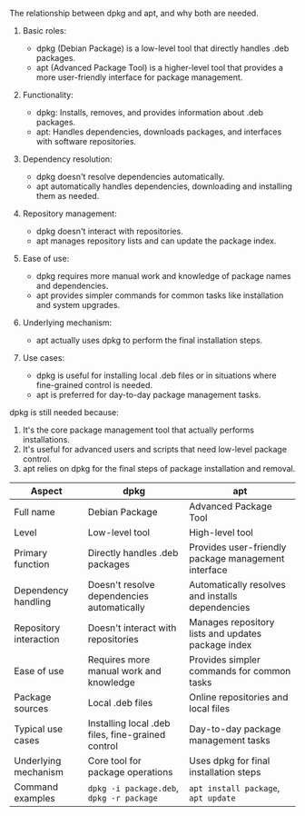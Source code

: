 The relationship between dpkg and apt, and why both are needed.

1. Basic roles:
   - dpkg (Debian Package) is a low-level tool that directly handles .deb packages.
   - apt (Advanced Package Tool) is a higher-level tool that provides a more user-friendly interface for package management.

2. Functionality:
   - dpkg: Installs, removes, and provides information about .deb packages.
   - apt: Handles dependencies, downloads packages, and interfaces with software repositories.

3. Dependency resolution:
   - dpkg doesn't resolve dependencies automatically.
   - apt automatically handles dependencies, downloading and installing them as needed.

4. Repository management:
   - dpkg doesn't interact with repositories.
   - apt manages repository lists and can update the package index.

5. Ease of use:
   - dpkg requires more manual work and knowledge of package names and dependencies.
   - apt provides simpler commands for common tasks like installation and system upgrades.

6. Underlying mechanism:
   - apt actually uses dpkg to perform the final installation steps.

7. Use cases:
   - dpkg is useful for installing local .deb files or in situations where fine-grained control is needed.
   - apt is preferred for day-to-day package management tasks.

dpkg is still needed because:

1. It's the core package management tool that actually performs installations.
2. It's useful for advanced users and scripts that need low-level package control.
3. apt relies on dpkg for the final steps of package installation and removal.

| Aspect | dpkg | apt |
|--------|------|-----|
| Full name | Debian Package | Advanced Package Tool |
| Level | Low-level tool | High-level tool |
| Primary function | Directly handles .deb packages | Provides user-friendly package management interface |
| Dependency handling | Doesn't resolve dependencies automatically | Automatically resolves and installs dependencies |
| Repository interaction | Doesn't interact with repositories | Manages repository lists and updates package index |
| Ease of use | Requires more manual work and knowledge | Provides simpler commands for common tasks |
| Package sources | Local .deb files | Online repositories and local files |
| Typical use cases | Installing local .deb files, fine-grained control | Day-to-day package management tasks |
| Underlying mechanism | Core tool for package operations | Uses dpkg for final installation steps |
| Command examples | `dpkg -i package.deb`, `dpkg -r package` | `apt install package`, `apt update` |

